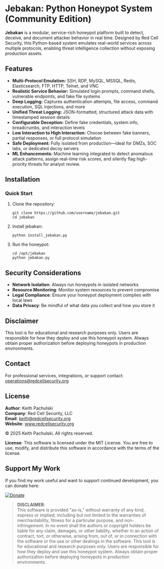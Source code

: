 # Jebakan: Python Honeypot System (Community Edition)

**Jebakan** is a modular, service-rich honeypot platform built to detect, deceive, and document attacker behavior in real time. Designed by Red Cell Security, this Python-based system emulates real-world services across multiple protocols, enabling threat intelligence collection without exposing production assets.

## Features

- **Multi-Protocol Emulation:** SSH, RDP, MySQL, MSSQL, Redis, Elasticsearch, FTP, HTTP, Telnet, and VNC
- **Realistic Service Behavior:** Simulated login prompts, command shells, vulnerable endpoints, and fake file systems
- **Deep Logging:** Captures authentication attempts, file access, command execution, SQL injections, and more
- **Unified Threat Logging:** JSON-formatted, structured attack data with timestamped session details
- **Configurable Deception:** Define fake credentials, system info, breadcrumbs, and interaction levels
- **Low Interaction to High Interaction:** Choose between fake banners, partial responses, or full protocol simulation
- **Safe Deployment:** Fully isolated from production—ideal for DMZs, SOC labs, or dedicated decoy servers
- **ML Enhancements:** Machine learning integrated to detect anomalous attack patterns, assign real-time risk scores, and silently flag high-priority threats for analyst review.

## Installation

### Quick Start

1. Clone the repository:
   ```
   git clone https://github.com/username/jebakan.git
   cd jebakan
   ```

2. Install jebakan:
   ```
   python install_jebakan.py
   ```

3. Run the honeypot:
   ```
   cd /opt/jebakan
   python jebakan.py
   ```

## Security Considerations

- **Network Isolation**: Always run honeypots in isolated networks
- **Resource Monitoring**: Monitor system resources to prevent compromise
- **Legal Compliance**: Ensure your honeypot deployment complies with local laws
- **Data Privacy**: Be mindful of what data you collect and how you store it

## Disclaimer

This tool is for educational and research purposes only. Users are responsible for how they deploy and use this honeypot system. Always obtain proper authorization before deploying honeypots in production environments.

## Contact
For professional services, integrations, or support contact: operations@redcellsecurity.org

## License

**Author**: Keith Pachulski  
**Company**: Red Cell Security, LLC  
**Email**: keith@redcellsecurity.org  
**Website**: www.redcellsecurity.org  

© 2025 Keith Pachulski. All rights reserved.

**License**: This software is licensed under the MIT License. You are free to use, modify, and distribute this software in accordance with the terms of the license.

## Support My Work

If you find my work useful and want to support continued development, you can donate here:

[![Donate](https://img.shields.io/badge/Donate-PayPal-blue.svg)](https://paypal.me/sec0ps)

> **DISCLAIMER**:  
> This software is provided "as-is," without warranty of any kind, express or implied, including but not limited to the warranties of merchantability, fitness for a particular purpose, and non-infringement. In no event shall the authors or copyright holders
> be liable for any claim, damages, or other liability, whether in an action of contract, tort, or otherwise, arising from, out of, or in connection with the software or the use or other dealings in the software.
> This tool is for educational and research purposes only. Users are responsible for how they deploy and use this honeypot system. Always obtain proper authorization before deploying honeypots in production environments.
